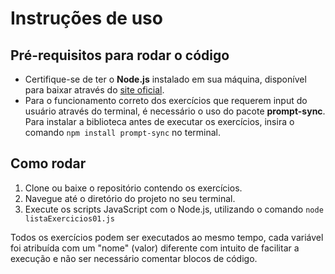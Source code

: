 # Instruções de uso
## Pré-requisitos para rodar o código
- Certifique-se de ter o **Node.js** instalado em sua máquina, disponível para baixar através do [site oficial](https://nodejs.org/pt).
- Para o funcionamento correto dos exercícios que requerem input do usuário através do terminal, é necessário o uso do pacote **prompt-sync**. Para instalar a biblioteca antes de executar os exercícios, insira o comando `npm install prompt-sync` no terminal.

## Como rodar
1. Clone ou baixe o repositório contendo os exercícios.
2. Navegue até o diretório do projeto no seu terminal.
3. Execute os scripts JavaScript com o Node.js, utilizando o comando `node listaExercicios01.js`

Todos os exercícios podem ser executados ao mesmo tempo, cada variável foi atribuída com um "nome" (valor) diferente com intuito de facilitar a execução e não ser necessário comentar blocos de código.
